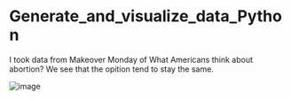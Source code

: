 # Generate_and_visualize_data_Python

I took data from Makeover Monday of What Americans think about abortion? We see that the opition tend to stay the same.


![image](https://user-images.githubusercontent.com/55922514/136735882-d67cb232-f9ec-490b-9768-3b6a56d7a81b.png)
